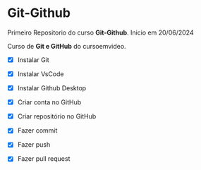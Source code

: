 # Git-Github
 Primeiro Repositorio do curso **Git-Github**. Inicio em 20/06/2024

Curso de **Git e GitHub** do cursoemvideo.

- [x] Instalar Git
- [x] Instalar VsCode
- [x] Instalar Github Desktop
- [x] Criar conta no GitHub
- [x] Criar repositório no GitHub
- [x] Fazer commit
- [x] Fazer push
- [x] Fazer pull request

